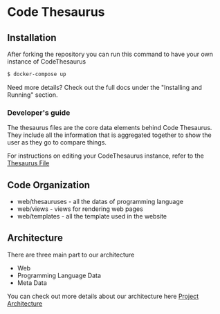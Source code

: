 # Code Thesaurus

## Installation

After forking the repository you can run this command to have your own instance of CodeThesaurus

```bash
$ docker-compose up
```
Need more details? Check out the full docs under the "Installing and Running" section.


### Developer's guide
The thesaurus files are the core data elements behind Code Thesaurus. They include all the information that is aggregated together to show the user as they go to compare things.

For instructions on editing your CodeThesaurus instance, refer to the [Thesaurus File](../thesaurus/index.md)


## Code Organization
- web/thesauruses - all the datas of programming language
- web/views - views for rendering web pages
- web/templates - all the template used in the website


## Architecture
There are three main part to our architecture

- Web
- Programming Language Data
- Meta Data

You can check out more details about our architecture here [Project Architecture](../website/project-architecture.md)
